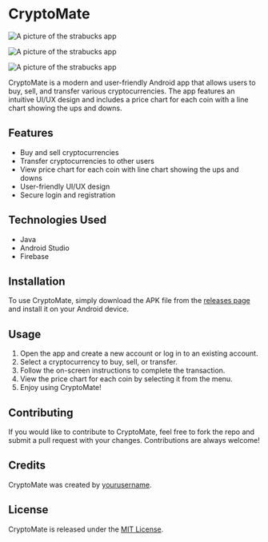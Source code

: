 # CryptoMate

![A picture of the strabucks app](https://github.com/Thet9354/CryptoMate/blob/main/app/src/main/res/drawable/page1.png)

![A picture of the strabucks app](https://github.com/Thet9354/CryptoMate/blob/main/app/src/main/res/drawable/page2.png)

![A picture of the strabucks app](https://github.com/Thet9354/CryptoMate/blob/main/app/src/main/res/drawable/page3.png)

CryptoMate is a modern and user-friendly Android app that allows users to buy, sell, and transfer various cryptocurrencies. The app features an intuitive UI/UX design and includes a price chart for each coin with a line chart showing the ups and downs.

## Features

- Buy and sell cryptocurrencies
- Transfer cryptocurrencies to other users
- View price chart for each coin with line chart showing the ups and downs
- User-friendly UI/UX design
- Secure login and registration

## Technologies Used

- Java
- Android Studio
- Firebase

## Installation

To use CryptoMate, simply download the APK file from the [releases page](https://github.com/yourusername/CryptoMate/releases) and install it on your Android device.

## Usage

1. Open the app and create a new account or log in to an existing account.
2. Select a cryptocurrency to buy, sell, or transfer.
3. Follow the on-screen instructions to complete the transaction.
4. View the price chart for each coin by selecting it from the menu.
5. Enjoy using CryptoMate!

## Contributing

If you would like to contribute to CryptoMate, feel free to fork the repo and submit a pull request with your changes. Contributions are always welcome!

## Credits

CryptoMate was created by [yourusername](https://github.com/Thet9354).

## License

CryptoMate is released under the [MIT License](https://opensource.org/licenses/MIT).
